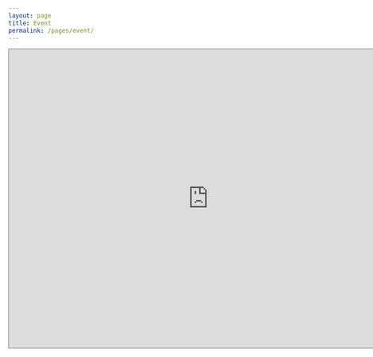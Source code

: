 ```yaml
---
layout: page
title: Event
permalink: /pages/event/
---
```


<iframe src="https://calendar.google.com/calendar/embed?height=600&wkst=1&ctz=Pacific%2FHonolulu&bgcolor=%23ffffff" style="border:solid 1px #777" width="800" height="600" frameborder="0" scrolling="no"></iframe>
